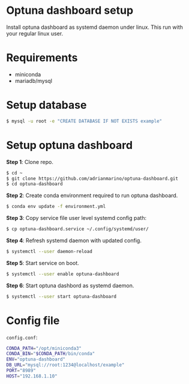 # Optuna dashboard setup

Install optuna dashboard as systemd daemon under linux. This run with your regular linux user.

# Requirements

* miniconda
* mariadb/mysql

# Setup database

```bash
$ mysql -u root -e "CREATE DATABASE IF NOT EXISTS example"
```

# Setup optuna dashboard

**Step 1**: Clone repo. 

```bash
$ cd ~
$ git clone https://github.com/adrianmarino/optuna-dashboard.git
$ cd optuna-dashboard
```

**Step 2**: Create conda environment required to run optuna dashboard.

```bash
$ conda env update -f environment.yml
```

**Step 3**: Copy service file user level systemd config path:

```bash
$ cp optuna-dashboard.service ~/.config/systemd/user/
```

**Step 4**: Refresh systemd daemon with updated config.

```bash
$ systemctl --user daemon-reload
```

**Step 5**: Start service on boot.

```bash
$ systemctl --user enable optuna-dashboard
```

**Step 6**: Start optuna dashbord as systemd daemon.

```bash
$ systemctl --user start optuna-dashboard
```

# Config file

`config.conf`:
```bash
CONDA_PATH="/opt/miniconda3"
CONDA_BIN="$CONDA_PATH/bin/conda"
ENV="optuna-dashboard"
DB_URL="mysql://root:1234@localhost/example"
PORT="8989"
HOST="192.168.1.10"
```
